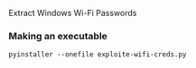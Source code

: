 Extract Windows Wi-Fi Passwords

### Making an executable

```pyinstaller --onefile exploite-wifi-creds.py```

